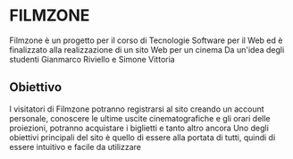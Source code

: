 # FILMZONE
Filmzone è un progetto per il corso di Tecnologie Software per il Web ed è finalizzato alla realizzazione di un sito Web per un cinema
Da un'idea degli studenti Gianmarco Riviello e Simone Vittoria

## Obiettivo
I visitatori di Filmzone potranno registrarsi al sito creando un account personale, conoscere le ultime uscite cinematografiche e gli orari delle proiezioni, potranno acquistare i biglietti e tanto altro ancora
Uno degli obiettivi principali del sito è quello di essere alla portata di tutti, quindi di essere intuitivo e facile da utilizzare
